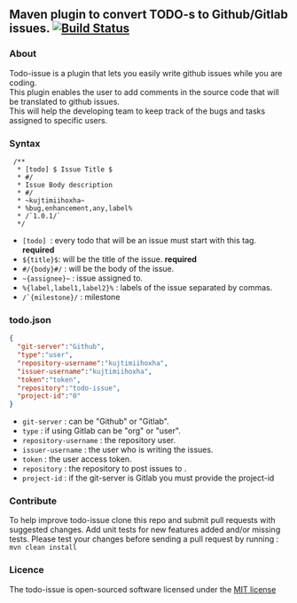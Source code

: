 Maven plugin to convert TODO-s to Github/Gitlab issues. [![Build Status](https://travis-ci.org/kujtimiihoxha/todo-issue.svg?branch=master)](https://travis-ci.org/kujtimiihoxha/todo-issue)
------------------------------------------------------
### About
Todo-issue is a plugin that lets you easily write github issues while you are coding.<br>This plugin enables the user to add comments in the source code that will be translated to github issues.<br>This will help the developing team to keep track of the bugs and tasks assigned to specific users.

### Syntax
 
     /**
      * [todo] $ Issue Title $
      * #/
      * Issue Body description
      * #/
      * ~kujtimiihoxha~
      * %bug,enhancement,any,label%
      * /`1.0.1/`
      */
 
 - ```[todo] ```: every todo that will be an issue must start with this tag. **required**
 - ```${title}$```: will be the title of the issue. **required**
 - ```#/{body}#/``` : will be the body of the issue.
 - ```~{assignee}~``` : issue assigned to.
 - ```%{label,label1,label2}%``` : labels of the issue separated by commas. 
 - ```/`{milestone}/``` : milestone 

### todo.json
```json
{
  "git-server":"Github",
  "type":"user",
  "repository-username":"kujtimiihoxha",
  "issuer-username":"kujtimiihoxha",
  "token":"token",
  "repository":"todo-issue",
  "project-id":"0"
}

```

 - ```git-server``` : can be "Github" or "Gitlab".
 - ```type``` : if using Gitlab can be "org" or "user".
 - ```repository-username``` : the repository user.
 - ```issuer-username``` : the user who is writing the issues.
 - ```token``` : the user access token.
 - ```repository``` : the repository to post issues to .
 - ```project-id``` : if the git-server is Gitlab you must provide the project-id
 
### Contribute
To help improve todo-issue clone this repo and submit pull requests with suggested changes.
Add unit tests for new features added and/or missing tests.
Please test your changes before sending a pull request by running :
``` mvn clean install ```
### Licence
The todo-issue is open-sourced software licensed under the [MIT license](http://opensource.org/licenses/MIT)
